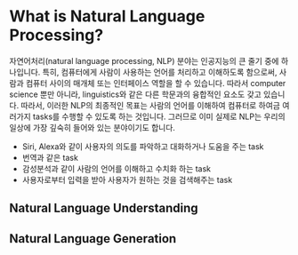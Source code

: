 # What is Natural Language Processing?

자연어처리(natural language processing, NLP) 분야는 인공지능의 큰 줄기 중에 하나입니다. 특히, 컴퓨터에게 사람이 사용하는 언어를 처리하고 이해하도록 함으로써, 사람과 컴퓨터 사이의 매개체 또는 인터페이스 역할을 할 수 있습니다. 따라서 computer science 뿐만 아니라, linguistics와 같은 다른 학문과의 융합적인 요소도 갖고 있습니다. 따라서, 이러한 NLP의 최종적인 목표는 사람의 언어를 이해하여 컴퓨터로 하여금 여러가지 tasks를 수행할 수 있도록 하는 것입니다. 그러므로 이미 실제로 NLP는 우리의 일상에 가장 깊숙히 들어와 있는 분야이기도 합니다.

- Siri, Alexa와 같이 사용자의 의도를 파악하고 대화하거나 도움을 주는 task
- 번역과 같은 task
- 감성분석과 같이 사람의 언어를 이해하고 수치화 하는 task
- 사용자로부터 입력을 받아 사용자가 원하는 것을 검색해주는 task

## Natural Language Understanding

## Natural Language Generation